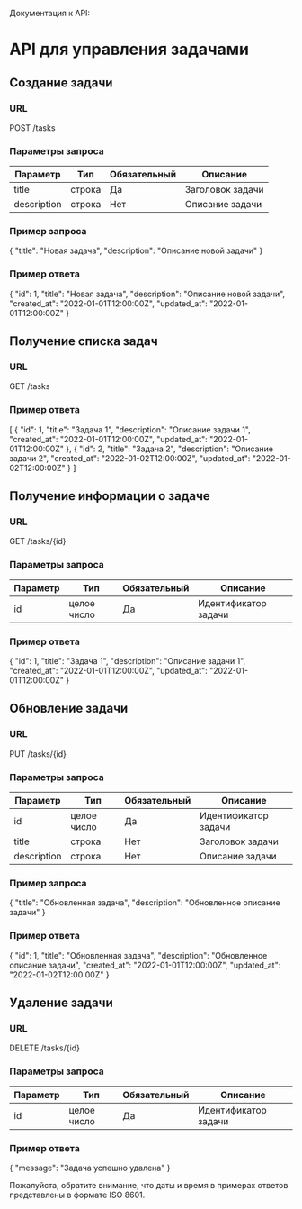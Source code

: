 Документация к API:

# API для управления задачами

## Создание задачи

### URL

POST /tasks

### Параметры запроса

| Параметр    | Тип    | Обязательный | Описание         |
| ----------- | ------ | ------------ | ---------------- |
| title       | строка | Да           | Заголовок задачи |
| description | строка | Нет          | Описание задачи  |

### Пример запроса

{
"title": "Новая задача",
"description": "Описание новой задачи"
}

### Пример ответа

{
"id": 1,
"title": "Новая задача",
"description": "Описание новой задачи",
"created_at": "2022-01-01T12:00:00Z",
"updated_at": "2022-01-01T12:00:00Z"
}

## Получение списка задач

### URL

GET /tasks

### Пример ответа

[
{
"id": 1,
"title": "Задача 1",
"description": "Описание задачи 1",
"created_at": "2022-01-01T12:00:00Z",
"updated_at": "2022-01-01T12:00:00Z"
},
{
"id": 2,
"title": "Задача 2",
"description": "Описание задачи 2",
"created_at": "2022-01-02T12:00:00Z",
"updated_at": "2022-01-02T12:00:00Z"
}
]

## Получение информации о задаче

### URL

GET /tasks/{id}

### Параметры запроса

| Параметр | Тип         | Обязательный | Описание             |
| -------- | ----------- | ------------ | -------------------- |
| id       | целое число | Да           | Идентификатор задачи |

### Пример ответа

{
"id": 1,
"title": "Задача 1",
"description": "Описание задачи 1",
"created_at": "2022-01-01T12:00:00Z",
"updated_at": "2022-01-01T12:00:00Z"
}

## Обновление задачи

### URL

PUT /tasks/{id}

### Параметры запроса

| Параметр    | Тип         | Обязательный | Описание             |
| ----------- | ----------- | ------------ | -------------------- |
| id          | целое число | Да           | Идентификатор задачи |
| title       | строка      | Нет          | Заголовок задачи     |
| description | строка      | Нет          | Описание задачи      |

### Пример запроса

{
"title": "Обновленная задача",
"description": "Обновленное описание задачи"
}

### Пример ответа

{
"id": 1,
"title": "Обновленная задача",
"description": "Обновленное описание задачи",
"created_at": "2022-01-01T12:00:00Z",
"updated_at": "2022-01-02T12:00:00Z"
}

## Удаление задачи

### URL

DELETE /tasks/{id}

### Параметры запроса

| Параметр | Тип         | Обязательный | Описание             |
| -------- | ----------- | ------------ | -------------------- |
| id       | целое число | Да           | Идентификатор задачи |

### Пример ответа

{
"message": "Задача успешно удалена"
}

Пожалуйста, обратите внимание, что даты и время в примерах ответов представлены в формате ISO 8601.
